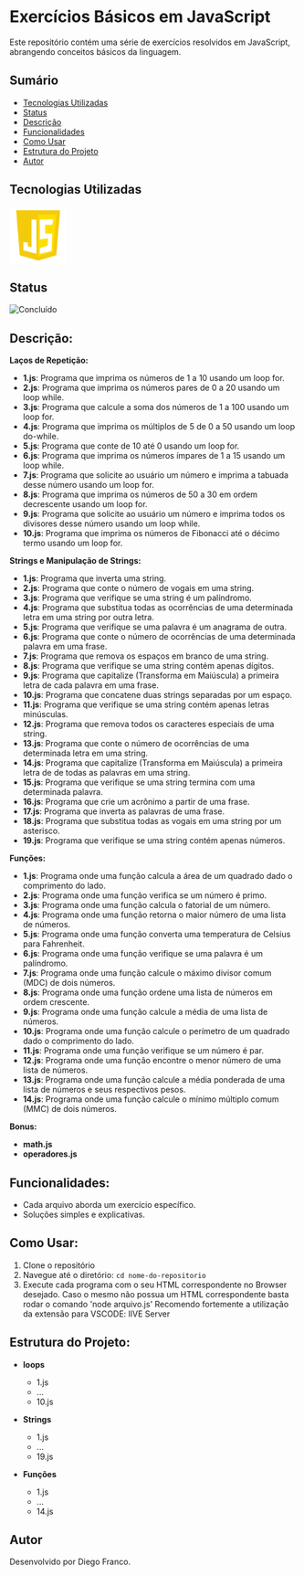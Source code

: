 # Exercícios Básicos em JavaScript

Este repositório contém uma série de exercícios resolvidos em JavaScript, abrangendo conceitos básicos da linguagem.

## Sumário

- [Tecnologias Utilizadas](#tecnologias-utilizadas)
- [Status](#status)
- [Descrição](#descrição)
- [Funcionalidades](#funcionalidades)
- [Como Usar](#como-usar)
- [Estrutura do Projeto](#estrutura-do-projeto)
- [Autor](#autor)

## Tecnologias Utilizadas

<div style="display: flex; flex-direction: row;">
  <div style="margin-right: 20px; display: flex; justify-content: flex-start;">
    <img src="img/js.png" alt="Logo JS" width="100"/>
  </div>
</div>

## Status

<!-- ![Em Desenvolvimento](http://img.shields.io/static/v1?label=STATUS&message=EM%20DESENVOLVIMENTO&color=RED&style=for-the-badge) -->

![Concluído](http://img.shields.io/static/v1?label=STATUS&message=CONCLUIDO&color=GREEN&style=for-the-badge)

## Descrição:

**Laços de Repetição:**

- **1.js**: Programa que imprima os números de 1 a 10 usando um loop for.
- **2.js**: Programa que imprima os números pares de 0 a 20 usando um loop while.
- **3.js**: Programa que calcule a soma dos números de 1 a 100 usando um loop for.
- **4.js**: Programa que imprima os múltiplos de 5 de 0 a 50 usando um loop do-while.
- **5.js**: Programa que conte de 10 até 0 usando um loop for.
- **6.js**: Programa que imprima os números ímpares de 1 a 15 usando um loop while.
- **7.js**: Programa que solicite ao usuário um número e imprima a tabuada desse número usando um loop for.
- **8.js**: Programa que imprima os números de 50 a 30 em ordem decrescente usando um loop for.
- **9.js**: Programa que solicite ao usuário um número e imprima todos os divisores desse número usando um loop while.
- **10.js**: Programa que imprima os números de Fibonacci até o décimo termo usando um loop for.

**Strings e Manipulação de Strings:**

- **1.js**: Programa que inverta uma string.
- **2.js**: Programa que conte o número de vogais em uma string.
- **3.js**: Programa que verifique se uma string é um palíndromo.
- **4.js**: Programa que substitua todas as ocorrências de uma determinada letra em uma string por outra letra.
- **5.js**: Programa que verifique se uma palavra é um anagrama de outra.
- **6.js**: Programa que conte o número de ocorrências de uma determinada palavra em uma frase.
- **7.js**: Programa que remova os espaços em branco de uma string.
- **8.js**: Programa que verifique se uma string contém apenas dígitos.
- **9.js**: Programa que capitalize (Transforma em Maiúscula) a primeira letra de cada palavra em uma frase.
- **10.js**: Programa que concatene duas strings separadas por um espaço.
- **11.js**: Programa que verifique se uma string contém apenas letras minúsculas.
- **12.js**: Programa que remova todos os caracteres especiais de uma string.
- **13.js**: Programa que conte o número de ocorrências de uma determinada letra em uma string.
- **14.js**: Programa que capitalize (Transforma em Maiúscula) a primeira letra de de todas as palavras em uma string.
- **15.js**: Programa que verifique se uma string termina com uma determinada palavra.
- **16.js**: Programa que crie um acrônimo a partir de uma frase.
- **17.js**: Programa que inverta as palavras de uma frase.
- **18.js**: Programa que substitua todas as vogais em uma string por um asterisco.
- **19.js**: Programa que verifique se uma string contém apenas números.

**Funções:**

- **1.js**: Programa onde uma função calcula a área de um quadrado dado o comprimento do lado.
- **2.js**: Programa onde uma função verifica se um número é primo.
- **3.js**: Programa onde uma função calcula o fatorial de um número.
- **4.js**: Programa onde uma função retorna o maior número de uma lista de números.
- **5.js**: Programa onde uma função converta uma temperatura de Celsius para Fahrenheit.
- **6.js**: Programa onde uma função verifique se uma palavra é um palíndromo.
- **7.js**: Programa onde uma função calcule o máximo divisor comum (MDC) de dois números.
- **8.js**: Programa onde uma função ordene uma lista de números em ordem crescente.
- **9.js**: Programa onde uma função calcule a média de uma lista de números.
- **10.js**: Programa onde uma função calcule o perímetro de um quadrado dado o comprimento do lado.
- **11.js**: Programa onde uma função verifique se um número é par.
- **12.js**: Programa onde uma função encontre o menor número de uma lista de números.
- **13.js**: Programa onde uma função calcule a média ponderada de uma lista de números e seus respectivos pesos.
- **14.js**: Programa onde uma função calcule o mínimo múltiplo comum (MMC) de dois números.

**Bonus:**

- **math.js**
- **operadores.js**

## Funcionalidades:

- Cada arquivo aborda um exercício específico.
- Soluções simples e explicativas.

## Como Usar:

1. Clone o repositório
2. Navegue até o diretório: `cd nome-do-repositorio`
3. Execute cada programa com o seu HTML correspondente no Browser desejado.
   Caso o mesmo não possua um HTML correspondente basta rodar o comando 'node arquivo.js'
   Recomendo fortemente a utilização da extensão para VSCODE: lIVE Server

## Estrutura do Projeto:

- **loops**

  - 1.js
  - ...
  - 10.js

- **Strings**

  - 1.js
  - ...
  - 19.js

- **Funções**
  - 1.js
  - ...
  - 14.js

## Autor

Desenvolvido por Diego Franco.
